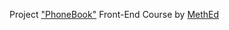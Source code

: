 Project <a href="https://fedoseevdmitry.github.io/phonebook/">"PhoneBook"</a> Front-End Course by <a href="https://methed.ru/">MethEd</a>
